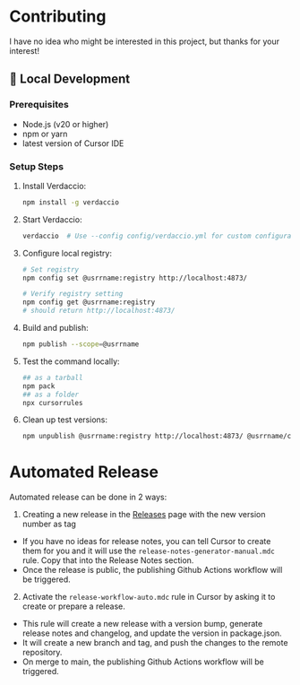 # Contributing

I have no idea who might be interested in this project, but thanks for your interest!

## 🧪 Local Development

### Prerequisites

- Node.js (v20 or higher)
- npm or yarn
- latest version of Cursor IDE

### Setup Steps

1. Install Verdaccio:
   ```bash
   npm install -g verdaccio
   ```

2. Start Verdaccio:
   ```bash
   verdaccio  # Use --config config/verdaccio.yml for custom configuration
   ```

3. Configure local registry:
   ```bash
   # Set registry
   npm config set @usrrname:registry http://localhost:4873/
   
   # Verify registry setting
   npm config get @usrrname:registry
   # should return http://localhost:4873/
   ```

4. Build and publish:
   ```bash
   npm publish --scope=@usrrname
   ```

5. Test the command locally:
   ```bash
   ## as a tarball
   npm pack
   ## as a folder
   npx cursorrules
   ```

6. Clean up test versions:
   ```bash
   npm unpublish @usrrname:registry http://localhost:4873/ @usrrname/cursorrules
   ```

# Automated Release

Automated release can be done in 2 ways:

1. Creating a new release in the [Releases](https://github.com/usrrname/cursorrules/releases) page with the new version number as tag
- If you have no ideas for release notes, you can tell Cursor to create them for you and it will use the `release-notes-generator-manual.mdc` rule. Copy that into the Release Notes section.
- Once the release is public, the publishing Github Actions workflow will be triggered.

2. Activate the `release-workflow-auto.mdc` rule in Cursor by asking it to create or prepare a release.
- This rule will create a new release with a version bump, generate release notes and changelog, and update the version in package.json.
- It will create a new branch and tag, and push the changes to the remote repository.
- On merge to main, the publishing Github Actions workflow will be triggered.